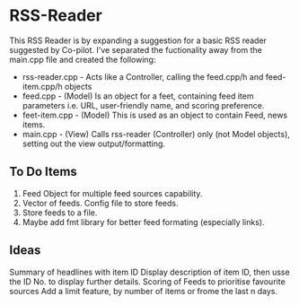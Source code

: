 # RSS-Reader

This RSS Reader is by expanding a suggestion for a basic RSS reader suggested by Co-pilot. I've separated the fuctionality away from the main.cpp file and created the following:

* rss-reader.cpp - Acts like a Controller, calling the feed.cpp/h and feed-item.cpp/h objects
* feed.cpp - (Model) Is an object for a feet, containing feed item parameters i.e. URL, user-friendly name, and scoring preference.
* feet-item.cpp - (Model) This is used as an object to contain Feed, news items.
* main.cpp - (View) Calls rss-reader (Controller) only (not Model objects), setting out the view output/formatting.

## To Do Items

1) Feed Object for multiple feed sources capability.
2) Vector of feeds. Config file to store feeds.
3) Store feeds to a file.
4) Maybe add fmt library for better feed formating (especially links).

## Ideas

Summary of headlines with item ID
Display description of item ID, then usse the ID No. to display further details.
Scoring of Feeds to prioritise favourite sources
Add a limit feature, by number of items or frome the last n days.
